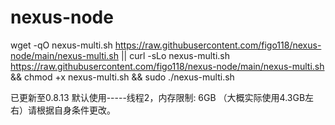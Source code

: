 # nexus-node
wget -qO nexus-multi.sh https://raw.githubusercontent.com/figo118/nexus-node/main/nexus-multi.sh || curl -sLo nexus-multi.sh https://raw.githubusercontent.com/figo118/nexus-node/main/nexus-multi.sh && chmod +x nexus-multi.sh && sudo ./nexus-multi.sh

已更新至0.8.13 默认使用-----线程2，内存限制: 6GB （大概实际使用4.3GB左右）请根据自身条件更改。
